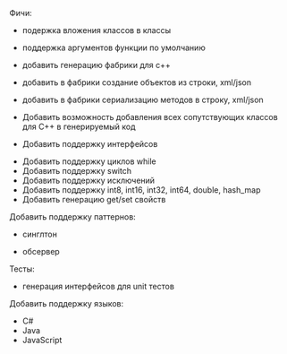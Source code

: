 Фичи:
 + подержка вложения классов в классы
 - поддержка аргументов функции по умолчанию

 + добавить генерацию фабрики для с++
 + добавить в фабрики создание объектов из строки, xml/json
 + добавить в фабрики сериализацию методов в строку, xml/json

 + Добавить возможность добавления всех сопутствующих классов для C++ в генерируемый код

 + Добавить поддержку интерфейсов

 - Добавить поддержку циклов while
 - Добавить поддержку switch
 - Добавить поддержку исключений
 - Добавить поддержку int8, int16, int32, int64, double, hash_map
 - Добавить генерацию get/set свойств

Добавить поддержку паттернов:
 - синглтон
 + обсервер

Тесты:
 + генерация интерфейсов для unit тестов


Добавить поддержку языков:
 - C#
 - Java
 - JavaScript